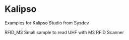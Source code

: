 # Kalipso
Examples for Kalipso Studio from Sysdev

RFID_M3
Small sample to read UHF with M3 RFID Scanner
